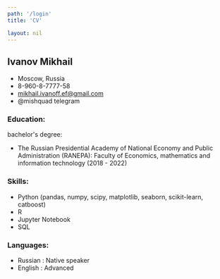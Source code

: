 ```yaml
---
path: '/login'
title: 'CV'

layout: nil
---
```

## Ivanov Mikhail


* Moscow, Russia 
* 8-960-8-7777-58 
* mikhail.ivanoff.ef@gmail.com
* @mishquad telegram


### Education:
bachelor's degree: 
* The Russian Presidential Academy of National Economy and Public Administration (RANEPA):
Faculty of Economics, mathematics and information technology (2018 - 2022)

### Skills:
* Python (pandas, numpy, scipy, matplotlib, seaborn, scikit-learn, catboost)
* R
* Jupyter Notebook
* SQL

### Languages:
* Russian : Native speaker
* English : Advanced

